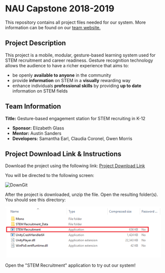 # NAU Capstone 2018-2019
This repository contains all project files needed for our system. More information can be found on our [team website.](https://www.cefns.nau.edu/capstone/projects/CS/2019/SciKids-S19/index.html)  
## Project Description
This project is a mobile, modular, gesture-based learning system used for STEM recruitment and career readiness. Gesture recognition technology allows the audience to have a richer experience that aims to:
- be openly **available to anyone** in the community
- provide **information** on STEM in a **visually** rewarding way
- enhance individuals **professional skills** by providing **up to date** information on STEM fields 
## Team Information
**Title:** Gesture-based engagement station for STEM recruiting in K-12
- **Sponsor:** Elizabeth Glass
- **Mentor:** Austin Sanders
- **Developers:** Samantha Earl, Claudia Coronel, Gwen Morris
## Project Download Link & Instructions
Download the project using the following link: 
[Project Download Link](https://minhaskamal.github.io/DownGit/#/home?url=https://github.com/Oakheart27/Capstone/tree/master/Standalone%20Project)

You will be directed to the following screen: </br>

![DownGit](https://github.com/Oakheart27/Capstone/tree/master/Extra%20Information/Images/downgit.png)</br>


After the project is downloaded, unzip the file. Open the resulting folder(s). You should see this directory:</br>

![Folder](https://github.com/Oakheart27/Capstone/blob/master/Extra%20Information/Images/opening_app.png)</br>

Open the "STEM Recruitment" application to try out our system!